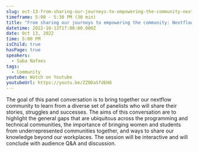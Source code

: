 ```yaml
---
slug: oct-13-from-sharing-our-journeys-to-empowering-the-community-nextflow-and-beyond
timeframe: 5:00 - 5:30 PM (30 min)
title: "From sharing our journeys to empowering the community: Nextflow & beyond"
datetime: 2022-10-13T17:00:00.000Z
date: Oct 13, 2022
time: 5:00 PM
isChild: true
hasPage: true
speakers:
  - Saba Nafees
tags:
  - Community
youtube: Watch on Youtube
youtubeUrl: https://youtu.be/ZZODaSfdEH8
---
```

The goal of this panel conversation is to bring together our nextflow community to learn from a diverse set of panelists who will share their stories, struggles and successes. The aims of this conversation are to highlight the general gaps that are ubiquitous across the programming and technical communities, the importance of bringing women and students from underrepresented communities together, and ways to share our knowledge beyond our workplaces. The session will be interactive and will conclude with audience Q&A and discussion.
